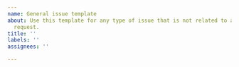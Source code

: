 ```yaml
---
name: General issue template
about: Use this template for any type of issue that is not related to a bug or feature
  request.
title: ''
labels: ''
assignees: ''

---
```



